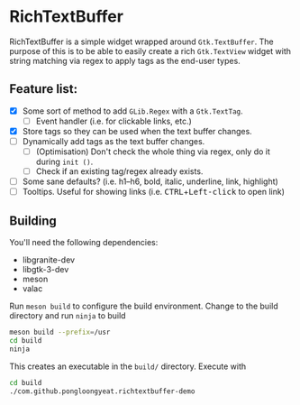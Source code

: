# RichTextBuffer

<!-- ![screenshot](data/screenshot.png?raw=true) -->

RichTextBuffer is a simple widget wrapped around `Gtk.TextBuffer`.
The purpose of this is to be able to easily create a rich
`Gtk.TextView` widget with string matching via regex to
apply tags as the end-user types.

## Feature list:
- [x] Some sort of method to add `GLib.Regex` with a `Gtk.TextTag`.
    - [ ] Event handler (i.e. for clickable links, etc.)
- [x] Store tags so they can be used when the text buffer changes.
- [ ] Dynamically add tags as the text buffer changes.
    - [ ] (Optimisation) Don't check the whole thing via regex, only do it during `init ()`.
    - [ ] Check if an existing tag/regex already exists.
- [ ] Some sane defaults? (i.e. h1–h6, bold, italic, underline, link, highlight)
- [ ] Tooltips. Useful for showing links (i.e. <kbd>CTRL</kbd>+<kbd>Left-click</kbd> to open link)

## Building

You'll need the following dependencies:

- libgranite-dev
- libgtk-3-dev
- meson
- valac

Run `meson build` to configure the build environment. Change to the build directory and run `ninja` to build

```bash
meson build --prefix=/usr
cd build
ninja
```

This creates an executable in the `build/` directory. Execute with

```bash
cd build
./com.github.pongloongyeat.richtextbuffer-demo
```
